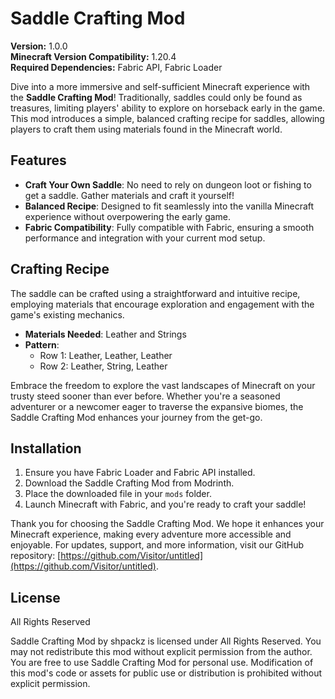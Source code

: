 # Saddle Crafting Mod

**Version:** 1.0.0  
**Minecraft Version Compatibility:** 1.20.4  
**Required Dependencies:** Fabric API, Fabric Loader

Dive into a more immersive and self-sufficient Minecraft experience with the **Saddle Crafting Mod**! Traditionally, saddles could only be found as treasures, limiting players' ability to explore on horseback early in the game. This mod introduces a simple, balanced crafting recipe for saddles, allowing players to craft them using materials found in the Minecraft world.

## Features

- **Craft Your Own Saddle**: No need to rely on dungeon loot or fishing to get a saddle. Gather materials and craft it yourself!
- **Balanced Recipe**: Designed to fit seamlessly into the vanilla Minecraft experience without overpowering the early game.
- **Fabric Compatibility**: Fully compatible with Fabric, ensuring a smooth performance and integration with your current mod setup.

## Crafting Recipe

The saddle can be crafted using a straightforward and intuitive recipe, employing materials that encourage exploration and engagement with the game's existing mechanics.

- **Materials Needed**: Leather and Strings
- **Pattern**:
  - Row 1: Leather, Leather, Leather
  - Row 2: Leather, String, Leather

Embrace the freedom to explore the vast landscapes of Minecraft on your trusty steed sooner than ever before. Whether you're a seasoned adventurer or a newcomer eager to traverse the expansive biomes, the Saddle Crafting Mod enhances your journey from the get-go.

## Installation

1. Ensure you have Fabric Loader and Fabric API installed.
2. Download the Saddle Crafting Mod from Modrinth.
3. Place the downloaded file in your `mods` folder.
4. Launch Minecraft with Fabric, and you're ready to craft your saddle!

Thank you for choosing the Saddle Crafting Mod. We hope it enhances your Minecraft experience, making every adventure more accessible and enjoyable. For updates, support, and more information, visit our GitHub repository: [https://github.com/Visitor/untitled](https://github.com/Visitor/untitled).

## License

All Rights Reserved

Saddle Crafting Mod by shpackz is licensed under All Rights Reserved. You may not redistribute this mod without explicit permission from the author. You are free to use Saddle Crafting Mod for personal use. Modification of this mod's code or assets for public use or distribution is prohibited without explicit permission.
